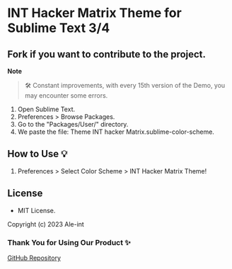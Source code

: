 # INT Hacker Matrix Theme for Sublime Text 3/4

## Fork if you want to contribute to the project.

**Note**
> 🛠 Constant improvements, with every 15th version of the Demo, you may encounter some errors.

1. Open Sublime Text.
2. Preferences > Browse Packages.
3. Go to the "Packages/User/" directory.
3. We paste the file: Theme INT hacker Matrix.sublime-color-scheme.

## How to Use 💡

1. Preferences > Select Color Scheme > INT Hacker Matrix Theme!

## License

- MIT License.

Copyright (c) 2023 Ale-int

### Thank You for Using Our Product ✨

[GitHub Repository](https://github.com/Ale-int/Theme-INT-hacker-Matrix-Sublime-Text-3-4)
